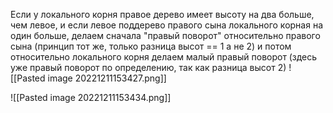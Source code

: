 Если у локального корня правое дерево имеет высоту на два больше, чем левое, и если левое поддерево правого сына локального корная на один больше, делаем сначала "правый поворот" относительно правого сына (принцип тот же, только разница высот == 1 а не 2) и потом относительно локального корня делаем малый правый поворот (здесь уже правый поворот по определению, так как разница высот 2)
![[Pasted image 20221211153427.png]]

![[Pasted image 20221211153434.png]]